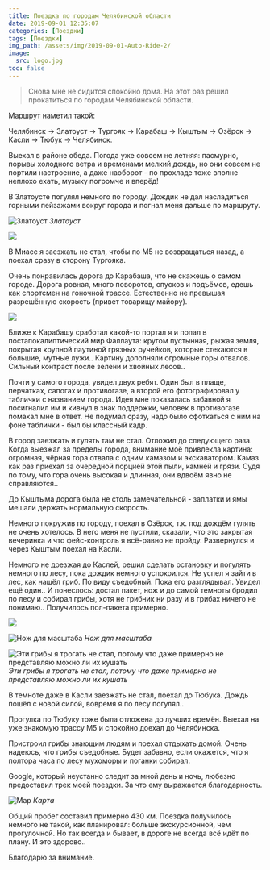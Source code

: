 ```yaml
---
title: Поездка по городам Челябинской области
date: 2019-09-01 12:35:07
categories: [Поездки]
tags: [Поездки]
img_path: /assets/img/2019-09-01-Auto-Ride-2/
image:
  src: logo.jpg
toc: false
---
```


> Снова мне не сидится спокойно дома. На этот раз решил прокатиться по городам Челябинской области.

Маршрут наметил такой:

Челябинск -> Златоуст -> Тургояк -> Карабаш -> Кыштым -> Озёрск -> Касли -> Тюбук -> Челябинск.

Выехал в районе обеда. Погода уже совсем не летняя: пасмурно, порывы холодного ветра и временами мелкий дождь, но они совсем не портили настроение, а даже наоборот - по прохладе тоже вполне неплохо ехать, музыку погромче и вперёд!

В Златоусте погулял немного по городу. Дождик не дал насладиться горными пейзажами вокруг города и погнал меня дальше по маршруту.

![Златоуст](1.jpg)
_Златоуст_

![](2.jpg)

В Миасс я заезжать не стал, чтобы по М5 не возвращаться назад, а поехал сразу в сторону Тургояка.

Очень понравилась дорога до Карабаша, что не скажешь о самом городе. Дорога ровная, много поворотов, спусков и подъёмов, едешь как спортсмен на гоночной трассе. Естественно не превышая разрешённую скорость (привет товарищу майору).

![](3.jpg)

Ближе к Карабашу сработал какой-то портал я и попал в постапокалиптический мир Фаллаута: кругом пустынная, рыжая земля, покрытая крупной паутиной грязных ручейков, которые стекаются в большие, мутные лужи.. Картину дополняли огромные горы отвалов. Сильный контраст после зелени и хвойных лесов..

Почти у самого города, увидел двух ребят. Один был в плаще, перчатках, сапогах и противогазе, а второй его фотографировал у таблички с названием города. Идея мне показалась забавной я посигналил им и кивнул в знак поддержки, человек в противогазе помахал мне в ответ. Не подумал сразу, надо было сфоткаться с ним на фоне таблички - был бы классный кадр.

В город заезжать и гулять там не стал. Отложил до следующего раза. Когда выезжал за пределы города, внимание моё привлекла картина: огромная, чёрная гора отвала с одним камазом и экскаватором. Камаз как раз приехал за очередной порцией этой пыли, камней и грязи. Судя по тому, что гора очень высокая и длинная, они вдвоём явно не справляются..

До Кыштыма дорога была не столь замечательной - заплатки и ямы мешали держать нормальную скорость.

Немного покружив по городу, поехал в Озёрск, т.к. под дождём гулять не очень хотелось. В него меня не пустили, сказали, что это закрытая вечеринка и что фейс-контроль я всё-равно не пройду. Развернулся и через Кыштым поехал на Касли.

Немного не доезжая до Каслей, решил сделать остановку и погулять немного по лесу, пока дождик немного успокоился. Не успел я зайти в лес, как нашёл гриб. По виду съедобный. Пока его разглядывал. Увидел ещё один.. И понеслось: достал пакет, нож и до самой темноты бродил по лесу и собирал грибы, хотя не грибник ни разу и в грибах ничего не понимаю.. Получилось пол-пакета примерно.

![](4.jpg)

![Нож для масштаба](5.jpg)
_Нож для масштаба_

![Эти грибы я трогать не стал, потому что даже примерно не представляю можно ли их кушать](6.jpg)
_Эти грибы я трогать не стал, потому что даже примерно не представляю можно ли их кушать_

В темноте даже в Касли заезжать не стал, поехал до Тюбука. Дождь пошёл с новой силой, вовремя я по лесу погулял..

Прогулка по Тюбуку тоже была отложена до лучших времён. Выехал на уже знакомую трассу М5 и спокойно доехал до Челябинска.

Пристроил грибы знающим людям и поехал отдыхать домой. Очень надеюсь, что грибы съедобные. Будет забавно, если окажется, что я полтора часа по лесу мухоморы и поганки собирал.

Google, который неустанно следит за мной день и ночь, любезно предоставил трек моей поездки. За что ему выражается благодарность.

![Map](map.jpg)
_Карта_

Общий пробег составил примерно 430 км. Поездка получилось немного не такой, как планировал: больше экскурсионной, чем прогулочной. Но так всегда и бывает, в дороге не всегда всё идёт по плану. И это здорово..

Благодарю за внимание.
